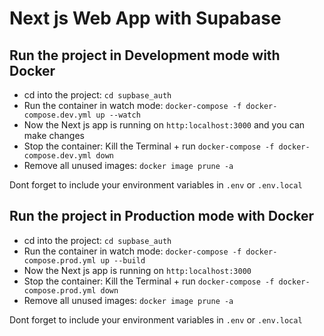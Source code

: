 # Next js Web App with Supabase

## Run the project in Development mode with Docker

- cd into the project: `cd supbase_auth`
- Run the container in watch mode: `docker-compose -f docker-compose.dev.yml up --watch`
- Now the Next js app is running on `http:localhost:3000` and you can make changes
- Stop the container: Kill the Terminal + run `docker-compose -f docker-compose.dev.yml down`
- Remove all unused images: `docker image prune -a`

Dont forget to include your environment variables in `.env` or `.env.local`

## Run the project in Production mode with Docker

- cd into the project: `cd supbase_auth`
- Run the container in watch mode: `docker-compose -f docker-compose.prod.yml up --build`
- Now the Next js app is running on `http:localhost:3000`
- Stop the container: Kill the Terminal + run `docker-compose -f docker-compose.prod.yml down`
- Remove all unused images: `docker image prune -a`

Dont forget to include your environment variables in `.env` or `.env.local`
